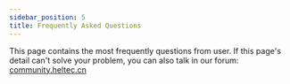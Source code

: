 ```yaml
---
sidebar_position: 5
title: Frequently Asked Questions
---
```







This page contains the most frequently questions from user. If this page's detail can't solve your problem, you can also talk in our forum: [community.heltec.cn](http://community.heltec.cn/)
